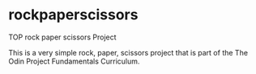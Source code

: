 # rockpaperscissors
TOP rock paper scissors Project

This is a very simple rock, paper, scissors project that is part of the The Odin Project Fundamentals Curriculum. 
